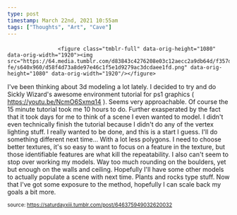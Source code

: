```yaml
---
type: post
timestamp: March 22nd, 2021 10:55am
tags: ["Thoughts", "Art", "Cave"]
---
```

####
                    <figure class="tmblr-full" data-orig-height="1080" data-orig-width="1920"><img src="https://64.media.tumblr.com/d83843c4276208e03c12aecc2a9db64d/f357def2dc8666ce-fe/s640x960/d58f4d73a8de97e46c1f5e1d9279ac3dcdaee1fd.png" data-orig-height="1080" data-orig-width="1920"/></figure>
I've been thinking about 3d modeling a lot lately.  I decided to try and do Sickly Wizard's awesome environment tutorial for ps1 graphics ( <a href="https://youtu.be/NcmO6Sxmq14" target="_blank">https://youtu.be/NcmO6Sxmq14</a> ).  Seems very approachable.  Of course the 15 minute tutorial took me 10 hours to do.  Further exasperated by the fact that it took days for me to think of a scene I even wanted to model.  I didn't even technically finish the tutorial because I didn't do any of the vertex lighting stuff.  I really wanted to be done, and this is a start I guess.  I'll do something different next time&hellip; With a lot less polygons.  I need to choose better textures, it's so easy to want to focus on a feature in the texture, but those identifiable features are what kill the repeatability.  I also can't seem to stop over working my models.  Way too much rounding on the boulders, yet but enough on the walls and ceiling.  Hopefully I'll have some other models to actually populate a scene with next time.  Plants and rocks type stuff. Now that I've got some exposure to the method, hopefully I can scale back my goals a bit more.

                
                
                
                
                
                
                                
<small>source: https://saturdayxiii.tumblr.com/post/646375949032620032</small>